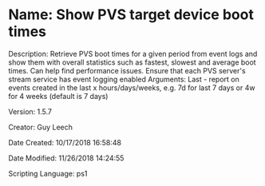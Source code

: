 ﻿# Name: Show PVS target device boot times

Description: Retrieve PVS boot times for a given period from event logs and show them with overall statistics such as fastest, slowest and average boot times. Can help find performance issues. Ensure that each PVS server's stream service has event logging enabled
Arguments:
  Last - report on events created in the last x hours/days/weeks, e.g. 7d for last 7 days or 4w for 4 weeks (default is 7 days)

Version: 1.5.7

Creator: Guy Leech

Date Created: 10/17/2018 16:58:48

Date Modified: 11/26/2018 14:24:55

Scripting Language: ps1


